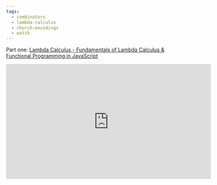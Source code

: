 ```yaml
---
tags:
  - combinators
  - lambda-calculus
  - church-encodings
  - watch
---
```


Part one: [Lambda Calculus - Fundamentals of Lambda Calculus & Functional Programming in JavaScript](Lambda%20Calculus%20-%20Fundamentals%20of%20Lambda%20Calculus%20&%20Functional%20Programming%20in%20JavaScript.md)

<iframe width="560" height="315" src="https://www.youtube.com/embed/pAnLQ9jwN-E?si=soEoSKaiCj7CfHqe" title="YouTube video player" frameborder="0" allow="accelerometer; autoplay; clipboard-write; encrypted-media; gyroscope; picture-in-picture; web-share" allowfullscreen></iframe>